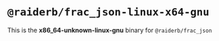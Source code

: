 # `@raiderb/frac_json-linux-x64-gnu`

This is the **x86_64-unknown-linux-gnu** binary for `@raiderb/frac_json`
